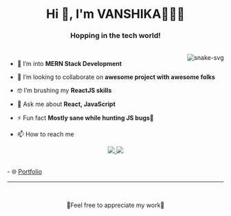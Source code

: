 <h1 align="center">Hi 👋, I'm VANSHIKA👩🏽‍💻</h1>
<h3 align="center">Hopping in the tech world!</h3>
<br>
<img align = "right" src="https://media4.giphy.com/media/L1R1tvI9svkIWwpVYr/giphy.gif?cid=ecf05e47k5e3xmpd6m4dvu906z3mvoo6ovh3o6muqeyus7lm&rid=giphy.gif&ct=g" alt = "snake-svg"/>

- 🌱 I’m into **MERN Stack Development**

- 👯 I’m looking to collaborate on **awesome project with awesome folks**

- 🤓 I’m brushing my **ReactJS skills**

- 💬 Ask me about **React, JavaScript**

- ⚡ Fun fact **Mostly sane while hunting JS bugs🤯**

- 📫 How to reach me

<p align="center" dir="auto">
    
  <a href="mailto:kvanshika02@gmail.com" rel="nofollow">
    <img
      src="https://img.shields.io/badge/Gmail-D14836?style=for-the-badge&logo=gmail&logoColor=white"
    />
  </a>
  <a href="https://www.linkedin.com/in/vanshiika16/" rel="nofollow">
    <img
      src="https://img.shields.io/badge/LinkedIn-0077B5?style=for-the-badge&logo=linkedin&logoColor=white"
    />
  </a>
</p>
<br/>
- 🌐 <a href="https://vanshiika16.github.io/myapp/" target="blank">Portfolio</a>
<br/>
<hr/>
<br/>
<p align="center"> 🤩Feel free to appreciate my work🤩 </p>

<!--
**vanshiika16/vanshiika16** is a ✨ _special_ ✨ repository because its `README.md` (this file) appears on your GitHub profile.

Here are some ideas to get you started:

- 🔭 I’m currently working on ...
- 🌱 I’m currently learning ...
- 👯 I’m looking to collaborate on ...
- 🤔 I’m looking for help with ...
- 💬 Ask me about ...
- 📫 How to reach me: ...
- 😄 Pronouns: ...
- ⚡ Fun fact: ...
-->
